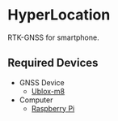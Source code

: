 # HyperLocation

RTK-GNSS for smartphone.

## Required Devices

- GNSS Device
  - [Ublox-m8](http://www.u-blox.com/en/u-blox-6-the-next-generation-gps-platform.html)
- Computer
  - [Raspberry Pi](https://www.raspberrypi.org/)

